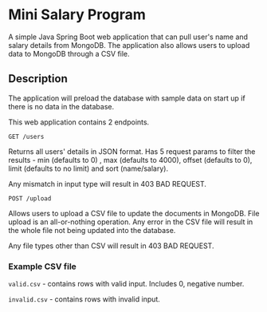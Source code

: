 # Mini Salary Program

A simple Java Spring Boot web application that can pull user's name and salary details from MongoDB. The application also allows users to upload data to MongoDB through a CSV file.

## Description

The application will preload the database with sample data on start up if there is no data in the database. 

This web application contains 2 endpoints. 

`GET /users`

Returns all users' details in JSON format. Has 5 request params to filter the results - min (defaults to 0) , max (defaults to 4000), offset (defaults to 0), limit (defaults to no limit) and sort (name/salary).

Any mismatch in input type will result in 403 BAD REQUEST.

`POST /upload`

Allows users to upload a CSV file to update the documents in MongoDB. File upload is an all-or-nothing operation. Any error in the CSV file will result in the whole file not being updated into the database.

Any file types other than CSV will result in 403 BAD REQUEST.

### Example CSV file

`valid.csv` - contains rows with valid input. Includes 0, negative number.

`invalid.csv` - contains rows with invalid input.
